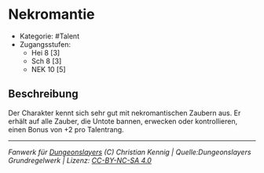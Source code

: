 <!---
Dies ist ein Fanwerk für DUNGEONSLAYERS (C) von Christian Kennig

Quellen:      [Dungeonslayers Grundregelwerk](https://www.f-space.de/ds4/downloads.html)
              [Talentbeschreibungen](https://www.f-space.de/ds4/tools-talentcards.html)
License:      [CC-BY-NC-SA 4.0](https://creativecommons.org/licenses/by-nc-sa/4.0/deed.de)
Richtlinien:  [Fanwerkrichtlinien](https://www.dungeonslayers.net/fanwerk-richtlinien/)
Autor:        Zauberlehrling
-->

  
# Nekromantie  
- Kategorie: #Talent  
- Zugangsstufen:  
  - Hei 8 [3]  
  - Sch 8 [3]  
  - NEK 10 [5]  

## Beschreibung  
Der Charakter kennt sich sehr gut mit nekromantischen Zaubern aus. Er erhält auf alle Zauber, die Untote bannen, erwecken oder kontrollieren, einen Bonus von +2 pro Talentrang.


___  
*Fanwerk für [Dungeonslayers](https://www.dungeonslayers.net/) (C) Christian Kennig | Quelle:Dungeonslayers Grundregelwerk | Lizenz: [CC-BY-NC-SA 4.0](https://creativecommons.org/licenses/by-nc-sa/4.0/deed.de)*  